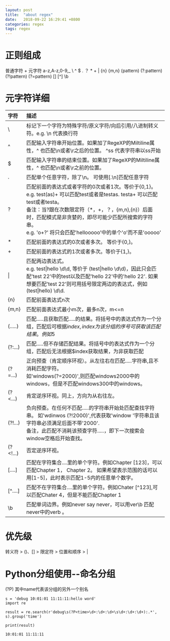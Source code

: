 ```yaml
---
layout: post
title:  "about regex"
date:   2018-09-22 16:29:41 +0800
categories: regex
tags: regex
---
```


正则组成
=======
普通字符        +     元字符
a-z,A-z,0-9,_        \ ^ $ . ？ * + | {n} {m,n} (pattern) (?:pattern) (?!pattern) (?=pattern)  [] [^] \b


元字符详细
=======

| 字符        | 描述       
| :-----------   | :---- |
|\        | 标记下一个字符为特殊字符/原义字符/向后引用/八进制转义符。e.g. \n 代表换行符
|^        | 匹配输入字符串开始位置。如果加了RegeXP的Miltiline属性，^ 也匹配\n或者\r之后的位置。 ^ss 代表字符串以ss开始
|$        | 匹配输入字符串的结束位置。如果加了RegeXP的Miltiline属性，^ 也匹配\n或者\r之前的位置。
|.        | 匹配单个任意字符，除了\n。 可使用[.\n]匹配任意字符
|?        | 匹配前面的表达式或者字符的0次或者1次。等价于{0,1}。e.g. test(as)+ 可以匹配test或者是testas.  testa+ 可以匹配test或者testa。<br/> 备注：当?跟在次数限定符（*，+，？，{m,n},{n}）后面时，匹配模式是非贪婪的，即尽可能少匹配所搜索的字符串。<br>e.g. 'o+?' 将只会匹配'hellooooo'中的单个'o'而不是'ooooo'
|*        | 匹配前面的表达式的0次或者多次。 等价于{0,}。
|+        | 匹配前面的表达式的1次或者多次。等价于{1,}。
|&#124;        | 匹配两边表达式。<br>e.g. test&#124;hello \d\d, 等价于 (test&#124;hello \d\d)，因此只会匹配'test 22'中的test以及匹配'hello 22'中的'hello 22'. 如果想要匹配'test 22'则可用括号限定两边的表达式，例如(test&#124;hello) \d\d.
|{n}        |匹配前面表达式n次
|{m,n}      |匹配前面表达式最小m次，最多n次，m<=n
|(.....)    |匹配.....且获取匹配.....的结果。将括号中的表达式作为一个分组，匹配后可根据$index,index为该分组的序号可获取该匹配结果。例如$5
|(?:...)|匹配.....但不存储匹配结果。将括号中的表达式作为一个分组，匹配后无法根据$index获取结果，为非获取匹配
|(?=...)|正向预查（肯定顺序环视）。从左往右在匹配.....字符串,且不消耗匹配字符。<br/>如'windows(?=2000)',则匹配windows2000中的windows，但是不匹配windows300中的windows。
|(?&lt;...)|肯定逆序环视。同上，方向为从右往左。
|(?!...)|负向预查。在任何不匹配.....的字符串开始处匹配查找字符串。 如'wdinwos (?!2000)',代表获取'window '字符串且该字符串必须满足后面不带'2000'.<br/>备注，此匹配不消耗该预查字符.....，即下一次搜索会window空格后开始查找。
|(?&lt;!...)|否定逆序环视。
|[....]           |匹配在字符集合....里的单个字符。例如Chapter [123]，可以匹配Chapter 1， Chapter 2。 如果希望表示范围的话可以用[1-5]，此时表示匹配1-5内的任意单个数字。
|[^....]     |匹配不在字符集合....里的单个字符。例如Chater [^123],可以匹配Chater 4，但是不能匹配Chapter 1
|\b         |匹配单词边界。例如never say never，可以用ver\b 匹配never中的verb 。

优先级
======
转义符 > ()、[]  > 限定符 > 位置和顺序 > |



Python分组使用--命名分组
=================
(?P<name>) 其中name代表该分组的另外一个别名


	s = 'debug 10:01:01 11:11:11:hello word'
	import re
	
	result = re.search(r'debug\s(?P<time>\d+:\d+:\d+\s\d+:\d+:\d+):.*', s).group('time')
	
	print(result)	

	10:01:01 11:11:11




 



